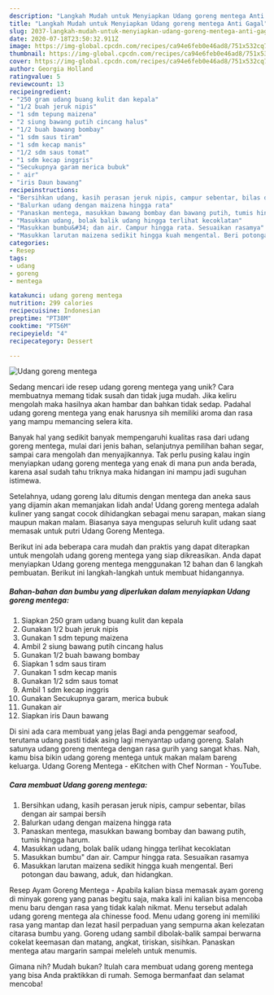 ```yaml
---
description: "Langkah Mudah untuk Menyiapkan Udang goreng mentega Anti Gagal"
title: "Langkah Mudah untuk Menyiapkan Udang goreng mentega Anti Gagal"
slug: 2037-langkah-mudah-untuk-menyiapkan-udang-goreng-mentega-anti-gagal
date: 2020-07-18T23:50:32.911Z
image: https://img-global.cpcdn.com/recipes/ca94e6feb0e46ad8/751x532cq70/udang-goreng-mentega-foto-resep-utama.jpg
thumbnail: https://img-global.cpcdn.com/recipes/ca94e6feb0e46ad8/751x532cq70/udang-goreng-mentega-foto-resep-utama.jpg
cover: https://img-global.cpcdn.com/recipes/ca94e6feb0e46ad8/751x532cq70/udang-goreng-mentega-foto-resep-utama.jpg
author: Georgia Holland
ratingvalue: 5
reviewcount: 13
recipeingredient:
- "250 gram udang buang kulit dan kepala"
- "1/2 buah jeruk nipis"
- "1 sdm tepung maizena"
- "2 siung bawang putih cincang halus"
- "1/2 buah bawang bombay"
- "1 sdm saus tiram"
- "1 sdm kecap manis"
- "1/2 sdm saus tomat"
- "1 sdm kecap inggris"
- "Secukupnya garam merica bubuk"
- " air"
- "iris Daun bawang"
recipeinstructions:
- "Bersihkan udang, kasih perasan jeruk nipis, campur sebentar, bilas dengan air sampai bersih"
- "Balurkan udang dengan maizena hingga rata"
- "Panaskan mentega, masukkan bawang bombay dan bawang putih, tumis hingga harum."
- "Masukkan udang, bolak balik udang hingga terlihat kecoklatan"
- "Masukkan bumbu&#34; dan air. Campur hingga rata. Sesuaikan rasamya"
- "Masukkan larutan maizena sedikit hingga kuah mengental. Beri potongan dau bawang, aduk, dan hidangkan."
categories:
- Resep
tags:
- udang
- goreng
- mentega

katakunci: udang goreng mentega 
nutrition: 299 calories
recipecuisine: Indonesian
preptime: "PT38M"
cooktime: "PT56M"
recipeyield: "4"
recipecategory: Dessert

---
```



![Udang goreng mentega](https://img-global.cpcdn.com/recipes/ca94e6feb0e46ad8/751x532cq70/udang-goreng-mentega-foto-resep-utama.jpg)

Sedang mencari ide resep udang goreng mentega yang unik? Cara membuatnya memang tidak susah dan tidak juga mudah. Jika keliru mengolah maka hasilnya akan hambar dan bahkan tidak sedap. Padahal udang goreng mentega yang enak harusnya sih memiliki aroma dan rasa yang mampu memancing selera kita.

Banyak hal yang sedikit banyak mempengaruhi kualitas rasa dari udang goreng mentega, mulai dari jenis bahan, selanjutnya pemilihan bahan segar, sampai cara mengolah dan menyajikannya. Tak perlu pusing kalau ingin menyiapkan udang goreng mentega yang enak di mana pun anda berada, karena asal sudah tahu triknya maka hidangan ini mampu jadi suguhan istimewa.

Setelahnya, udang goreng lalu ditumis dengan mentega dan aneka saus yang dijamin akan memanjakan lidah anda! Udang goreng mentega adalah kuliner yang sangat cocok dihidangkan sebagai menu sarapan, makan siang maupun makan malam. Biasanya saya mengupas seluruh kulit udang saat memasak untuk putri Udang Goreng Mentega.


Berikut ini ada beberapa cara mudah dan praktis yang dapat diterapkan untuk mengolah udang goreng mentega yang siap dikreasikan. Anda dapat menyiapkan Udang goreng mentega menggunakan 12 bahan dan 6 langkah pembuatan. Berikut ini langkah-langkah untuk membuat hidangannya.

<!--inarticleads1-->

##### Bahan-bahan dan bumbu yang diperlukan dalam menyiapkan Udang goreng mentega:

1. Siapkan 250 gram udang buang kulit dan kepala
1. Gunakan 1/2 buah jeruk nipis
1. Gunakan 1 sdm tepung maizena
1. Ambil 2 siung bawang putih cincang halus
1. Gunakan 1/2 buah bawang bombay
1. Siapkan 1 sdm saus tiram
1. Gunakan 1 sdm kecap manis
1. Gunakan 1/2 sdm saus tomat
1. Ambil 1 sdm kecap inggris
1. Gunakan Secukupnya garam, merica bubuk
1. Gunakan  air
1. Siapkan iris Daun bawang


Di sini ada cara membuat yang jelas Bagi anda penggemar seafood, terutama udang pasti tidak asing lagi menyantap udang goreng. Salah satunya udang goreng mentega dengan rasa gurih yang sangat khas. Nah, kamu bisa bikin udang goreng mentega untuk makan malam bareng keluarga. Udang Goreng Mentega - eKitchen with Chef Norman - YouTube. 

<!--inarticleads2-->

##### Cara membuat Udang goreng mentega:

1. Bersihkan udang, kasih perasan jeruk nipis, campur sebentar, bilas dengan air sampai bersih
1. Balurkan udang dengan maizena hingga rata
1. Panaskan mentega, masukkan bawang bombay dan bawang putih, tumis hingga harum.
1. Masukkan udang, bolak balik udang hingga terlihat kecoklatan
1. Masukkan bumbu&#34; dan air. Campur hingga rata. Sesuaikan rasamya
1. Masukkan larutan maizena sedikit hingga kuah mengental. Beri potongan dau bawang, aduk, dan hidangkan.


Resep Ayam Goreng Mentega - Apabila kalian biasa memasak ayam goreng di minyak goreng yang panas begitu saja, maka kali ini kalian bisa mencoba menu baru dengan rasa yang tidak kalah nikmat. Menu tersebut adalah udang goreng mentega ala chinesse food. Menu udang goreng ini memiliki rasa yang mantap dan lezat hasil perpaduan yang sempurna akan kelezatan citarasa bumbu yang. Goreng udang sambil dibolak-balik sampai berwarna cokelat keemasan dan matang, angkat, tiriskan, sisihkan. Panaskan mentega atau margarin sampai meleleh untuk menumis. 

Gimana nih? Mudah bukan? Itulah cara membuat udang goreng mentega yang bisa Anda praktikkan di rumah. Semoga bermanfaat dan selamat mencoba!
